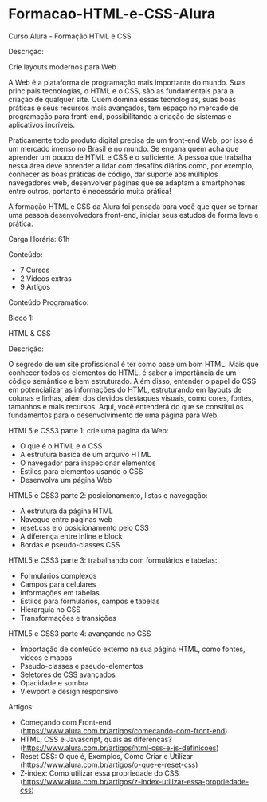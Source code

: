 # Formacao-HTML-e-CSS-Alura

Curso Alura - Formação HTML e CSS

Descrição:

Crie layouts modernos para Web

A Web é a plataforma de programação mais importante do mundo. Suas principais tecnologias, o HTML e o CSS, são as fundamentais para a criação de qualquer site. Quem domina essas tecnologias, suas boas práticas e seus recursos mais avançados, tem espaço no mercado de programação para front-end, possibilitando a criação de sistemas e aplicativos incríveis.

Praticamente todo produto digital precisa de um front-end Web, por isso é um mercado imenso no Brasil e no mundo. Se engana quem acha que aprender um pouco de HTML e CSS é o suficiente. A pessoa que trabalha nessa área deve aprender a lidar com desafios diários como, por exemplo, conhecer as boas práticas de código, dar suporte aos múltiplos navegadores web, desenvolver páginas que se adaptam a smartphones entre outros, portanto é necessário muita prática!

A formação HTML e CSS da Alura foi pensada para você que quer se tornar uma pessoa desenvolvedora front-end, iniciar seus estudos de forma leve e prática.

Carga Horária: 61h

Conteúdo:

- 7 Cursos
- 2 Vídeos extras
- 9 Artigos

Conteúdo Programático:

Bloco 1:

HTML & CSS

Descrição:

O segredo de um site profissional é ter como base um bom HTML. Mais que conhecer todos os elementos do HTML, é saber a importância de um código semântico e bem estruturado. Além disso, entender o papel do CSS em potencializar as informações do HTML, estruturando em layouts de colunas e linhas, além dos devidos destaques visuais, como cores, fontes, tamanhos e mais recursos. Aqui, você entenderá do que se constitui os fundamentos para o desenvolvimento de uma página para Web.

HTML5 e CSS3 parte 1: crie uma página da Web:

- O que é o HTML e o CSS
- A estrutura básica de um arquivo HTML
- O navegador para inspecionar elementos
- Estilos para elementos usando o CSS
- Desenvolva um página Web

HTML5 e CSS3 parte 2: posicionamento, listas e navegação:

- A estrutura da página HTML
- Navegue entre páginas web
- reset.css e o posicionamento pelo CSS
- A diferença entre inline e block
- Bordas e pseudo-classes CSS

HTML5 e CSS3 parte 3: trabalhando com formulários e tabelas:

- Formulários complexos
- Campos para celulares
- Informações em tabelas
- Estilos para formulários, campos e tabelas
- Hierarquia no CSS
- Transformações e transições

HTML5 e CSS3 parte 4: avançando no CSS

- Importação de conteúdo externo na sua página HTML, como fontes, vídeos e mapas
- Pseudo-classes e pseudo-elementos
- Seletores de CSS avançados
- Opacidade e sombra
- Viewport e design responsivo


Artigos:

- Começando com Front-end (https://www.alura.com.br/artigos/comecando-com-front-end)
- HTML, CSS e Javascript, quais as diferenças? (https://www.alura.com.br/artigos/html-css-e-js-definicoes)
- Reset CSS: O que é, Exemplos, Como Criar e Utilizar (https://www.alura.com.br/artigos/o-que-e-reset-css)
- Z-index: Como utilizar essa propriedade do CSS (https://www.alura.com.br/artigos/z-index-utilizar-essa-propriedade-css)




